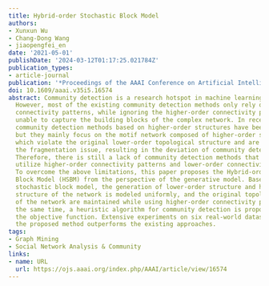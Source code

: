 ```yaml
---
title: Hybrid-order Stochastic Block Model
authors:
- Xunxun Wu
- Chang-Dong Wang
- jiaopengfei_en
date: '2021-05-01'
publishDate: '2024-03-12T01:17:25.021784Z'
publication_types:
- article-journal
publication: '*Proceedings of the AAAI Conference on Artificial Intelligence*'
doi: 10.1609/aaai.v35i5.16574
abstract: Community detection is a research hotspot in machine learning and data mining.
  However, most of the existing community detection methods only rely on the lower-order
  connectivity patterns, while ignoring the higher-order connectivity patterns, and
  unable to capture the building blocks of the complex network. In recent years, some
  community detection methods based on higher-order structures have been developed,
  but they mainly focus on the motif network composed of higher-order structures,
  which violate the original lower-order topological structure and are affected by
  the fragmentation issue, resulting in the deviation of community detection results.
  Therefore, there is still a lack of community detection methods that can effectively
  utilize higher-order connectivity patterns and lower-order connectivity patterns.
  To overcome the above limitations, this paper proposes the Hybrid-order Stochastic
  Block Model (HSBM) from the perspective of the generative model. Based on the classical
  stochastic block model, the generation of lower-order structure and higher-order
  structure of the network is modeled uniformly, and the original topological properties
  of the network are maintained while using higher-order connectivity patterns. At
  the same time, a heuristic algorithm for community detection is proposed to optimize
  the objective function. Extensive experiments on six real-world datasets show that
  the proposed method outperforms the existing approaches.
tags:
- Graph Mining
- Social Network Analysis & Community
links:
- name: URL
  url: https://ojs.aaai.org/index.php/AAAI/article/view/16574
---
```

